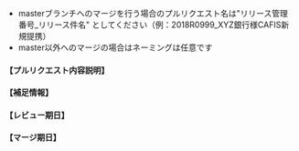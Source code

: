 - masterブランチへのマージを行う場合のプルリクエスト名は"リリース管理番号_リリース件名" としてください（例：2018R0999_XYZ銀行様CAFIS新規提携）
- master以外へのマージの場合はネーミングは任意です
#### 【プルリクエスト内容説明】


#### 【補足情報】


#### 【レビュー期日】


#### 【マージ期日】

